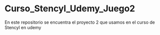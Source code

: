 Curso_Stencyl_Udemy_Juego2
==========================

En este repositorio se encuentra el proyecto  2 que usamos en el curso de Stencyl en udemy
